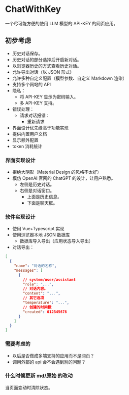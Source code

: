 # ChatWithKey

一个尽可能方便的使用 LLM 模型的 API-KEY 的网页应用。

## 初步考虑

- 历史对话保存。
- 历史对话的部分选择后开启新对话。
- 以浏览器历史的方式查看历史对话。
- 允许导出对话（以 JSON 形式）
- 允许多种自定义配置（模型参数、自定义 Markdown 渲染）
- 支持多个网站的 API
- 隐私：
  - 将 API-KEY 显示为密码输入。
  - 多 API-KEY 支持。
- 错误处理：
  - 请求对话报错：
    - 重新请求
- 界面设计优先级高于功能实现
- 提供内置用户文档
- 显示额外配置
- token 消耗统计

### 界面实现设计

- 拒绝大阴影（Material Design 的风格不太好）
- 模仿 OpenAI 官网的 ChatGPT 的设计，让用户熟悉。
  - 左侧是历史对话。
  - 右侧是对话窗口。
    - 上面是历史信息。
    - 下面是聊天框。

### 软件实现设计

- 使用 Vue+Typescript 实现
- 使用浏览器本地 JSON 数据库
  - 数据库导入导出（应用状态导入导出）
- 对话导出：

```json
[
  {
    "name": "对话的名称",
    "messages": [
      {
        // system/user/assistant
        "role": "...",
        // 对话内容。
        "content": "...",
        // 其它选项
        "temperature": "...",
        // 创建的时间戳
        "created": 012345678
      }
    ]
  }
]
```

### 需要考虑的

- 以后是否做成多端支持的应用而不是网页？
- 调用外部的 api 会不会遇到别的问题？

### 什么时候更新 md/原始 的改动
当页面变动时清除状态。
